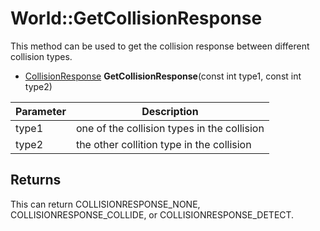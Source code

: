 # World::GetCollisionResponse

This method can be used to get the collision response between different collision types.

- [CollisionResponse](Constants.md#CollisionResponse) **GetCollisionResponse**(const int type1, const int type2)

| Parameter | Description |
|---|---|
| type1 | one of the collision types in the collision |
| type2 | the other collition type in the collision |

## Returns

This can return COLLISIONRESPONSE_NONE, COLLISIONRESPONSE_COLLIDE, or COLLISIONRESPONSE_DETECT.
